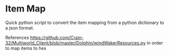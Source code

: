 # Item Map

Quick python script to convert the item mapping from a python dictionary to a json format.

References https://github.com/Crain-32/Multiworld_Client/blob/master/Dolphin/windWakerResources.py in order to map items to hex
